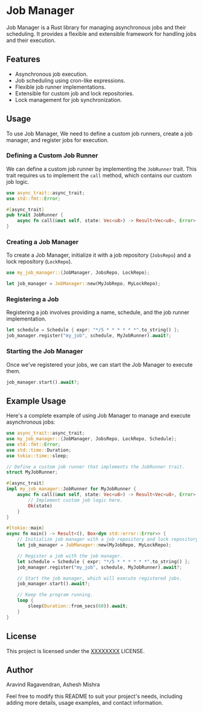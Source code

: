 # Job Manager

Job Manager is a Rust library for managing asynchronous jobs and their scheduling. It provides a flexible and extensible framework for handling jobs and their execution.

## Features

- Asynchronous job execution.
- Job scheduling using cron-like expressions.
- Flexible job runner implementations.
- Extensible for custom job and lock repositories.
- Lock management for job synchronization.

## Usage

To use Job Manager, We need to define a custom job runners, create a job manager, and register jobs for execution.

### Defining a Custom Job Runner

We can define a custom job runner by implementing the `JobRunner` trait. This trait requires us to implement the `call` method, which contains our custom job logic.

```rust
use async_trait::async_trait;
use std::fmt::Error;

#[async_trait]
pub trait JobRunner {
    async fn call(&mut self, state: Vec<u8>) -> Result<Vec<u8>, Error>;
}
```

### Creating a Job Manager

To create a Job Manager, initialize it with a job repository (`JobsRepo`) and a lock repository (`LockRepo`).

```rust
use my_job_manager::{JobManager, JobsRepo, LockRepo};

let job_manager = JobManager::new(MyJobRepo, MyLockRepo);
```

### Registering a Job

Registering a job involves providing a name, schedule, and the job runner implementation.

```rust
let schedule = Schedule { expr: "*/5 * * * * * *".to_string() };
job_manager.register("my_job", schedule, MyJobRunner).await?;
```

### Starting the Job Manager

Once we've registered your jobs, we can start the Job Manager to execute them.

```rust
job_manager.start().await?;
```

## Example Usage

Here's a complete example of using Job Manager to manage and execute asynchronous jobs:

```rust
use async_trait::async_trait;
use my_job_manager::{JobManager, JobsRepo, LockRepo, Schedule};
use std::fmt::Error;
use std::time::Duration;
use tokio::time::sleep;

// Define a custom job runner that implements the JobRunner trait.
struct MyJobRunner;

#[async_trait]
impl my_job_manager::JobRunner for MyJobRunner {
    async fn call(&mut self, state: Vec<u8>) -> Result<Vec<u8>, Error> {
        // Implement custom job logic here.
        Ok(state)
    }
}

#[tokio::main]
async fn main() -> Result<(), Box<dyn std::error::Error>> {
    // Initialize job manager with a job repository and lock repository.
    let job_manager = JobManager::new(MyJobRepo, MyLockRepo);

    // Register a job with the job manager.
    let schedule = Schedule { expr: "*/5 * * * * * *".to_string() };
    job_manager.register("my_job", schedule, MyJobRunner).await?;

    // Start the job manager, which will execute registered jobs.
    job_manager.start().await?;

    // Keep the program running.
    loop {
        sleep(Duration::from_secs(60)).await;
    }
}
```

## License

This project is licensed under the [XXXXXXXX](LICENSE) LICENSE.

## Author

Aravind Ragavendran, 
Ashesh Mishra

Feel free to modify this README to suit your project's needs, including adding more details, usage examples, and contact information.